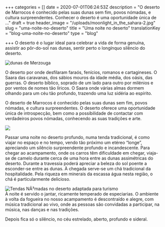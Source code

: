 +++
categories = []
date = 2020-07-01T06:24:53Z
description = "O deserto de Marrocos é conhecido pelas suas dunas sem fim, povos nómadas, e cultura surpreendentes. Conhecer o deserto é uma oportunidade única de ..."
draft = true
header_image = "/uploads/moonlight_in_the_sahara-2.jpg"
slug = "uma-noite-no-deserto"
title = "Uma noite no deserto"
translationKey = "blog-uma-noite-no-deserto"
type = "blog"

+++
O deserto é o lugar ideal para celebrar a vida de forma genuína, assistir ao pôr-do-sol nas dunas, sentir perto o longínquo silêncio do deserto.

![dunas de Merzouga](/uploads/dunes107377851.jpg "dunas de Merzouga")

O deserto por onde desfilaram faraós, fenícios, romanos e cartagineses. O Saara das caravanas, dos sábios mouros da idade média, dos oásis, das guerras. O deserto bíblico, soprado de um lado para outro por milénios e por ventos de nomes tão líricos. O Saara onde várias almas dormem olhando para um céu tão profundo, trazendo uma luz sidéria ao espírito.

O deserto de Marrocos é conhecido pelas suas dunas sem fim, povos nómadas, e cultura surpreendentes. O deserto oferece uma oportunidade única de introspecção, bem como a possibilidade de contactar com verdadeiros povos nómadas, conhecendo as suas tradições e arte.

![](/uploads/desertxhnn4vm9omnx1s4-cmwhkkeruciesfmn9sf8w4x-rd8_.jpg)

Passar uma noite no deserto profundo, numa tenda tradicional, é como viajar no espaço e no tempo, vendo tão próximo um etéreo “longe”, apreciando um silêncio surpreendente profundo e incandescente. Para chegar ao acampamento, onde os carros têm dificuldade em chegar, viaja-se de camelo durante cerca de uma hora entre as dunas assimétricas do deserto. Durante a travessia poderá apreciar a beleza do sol poente a esconder-se entre as dunas. À chegada serve-se um chá tradicional da hospitalidade. Pela riqueza em minerais da escassa água nesta região, o chá é particularmente delicioso.

![Tendas NÃ³madas no deserto adaptada para turismo](/uploads/desertcampmirage.jpg)  
 À noite é servido o jantar, ricamente temperado de especiarias. O ambiente à volta da fogueira no nosso acampamento é descontraído e alegre, com música tradicional ao vivo, onde as pessoas são convidadas a participar, na música, nas danças e nas tradições.

Depois fica só o silêncio, no céu estrelado, aberto, profundo e sideral.